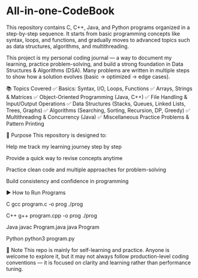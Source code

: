 # All-in-one-CodeBook

This repository contains C, C++, Java, and Python programs organized in a step-by-step sequence.
It starts from basic programming concepts like syntax, loops, and functions, and gradually moves to advanced topics such as data structures, algorithms, and multithreading.

This project is my personal coding journal — a way to document my learning, practice problem-solving, and build a strong foundation in Data Structures & Algorithms (DSA).
Many problems are written in multiple steps to show how a solution evolves (basic → optimized → edge cases).

📚 Topics Covered
✅ Basics: Syntax, I/O, Loops, Functions
✅ Arrays, Strings & Matrices
✅ Object-Oriented Programming (Java, C++)
✅ File Handling & Input/Output Operations
✅ Data Structures (Stacks, Queues, Linked Lists, Trees, Graphs)
✅ Algorithms (Searching, Sorting, Recursion, DP, Greedy)
✅ Multithreading & Concurrency (Java)
✅ Miscellaneous Practice Problems & Pattern Printing

🎯 Purpose
This repository is designed to:

Help me track my learning journey step by step

Provide a quick way to revise concepts anytime

Practice clean code and multiple approaches for problem-solving

Build consistency and confidence in programming

▶️ How to Run Programs

C
gcc program.c -o prog
./prog

C++
g++ program.cpp -o prog
./prog

Java
javac Program.java
java Program

Python
python3 program.py


📝 Note
This repo is mainly for self-learning and practice.
Anyone is welcome to explore it, but it may not always follow production-level coding conventions — it is focused on clarity and learning rather than performance tuning.
